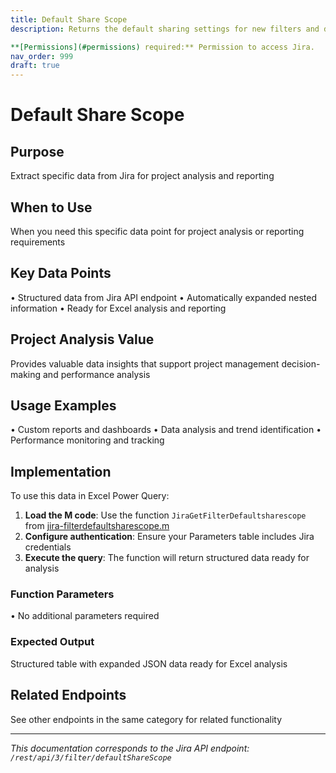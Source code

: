```yaml
---
title: Default Share Scope
description: Returns the default sharing settings for new filters and dashboards for a user.

**[Permissions](#permissions) required:** Permission to access Jira.
nav_order: 999
draft: true
---
```


# Default Share Scope

## Purpose
Extract specific data from Jira for project analysis and reporting

## When to Use
When you need this specific data point for project analysis or reporting requirements

## Key Data Points
• Structured data from Jira API endpoint
• Automatically expanded nested information
• Ready for Excel analysis and reporting

## Project Analysis Value
Provides valuable data insights that support project management decision-making and performance analysis

## Usage Examples
• Custom reports and dashboards
• Data analysis and trend identification
• Performance monitoring and tracking

## Implementation
To use this data in Excel Power Query:

1. **Load the M code**: Use the function `JiraGetFilterDefaultsharescope` from [jira-filterdefaultsharescope.m](../assets/jira-filterdefaultsharescope.m)
2. **Configure authentication**: Ensure your Parameters table includes Jira credentials
3. **Execute the query**: The function will return structured data ready for analysis

### Function Parameters
• No additional parameters required

### Expected Output
Structured table with expanded JSON data ready for Excel analysis

## Related Endpoints
See other endpoints in the same category for related functionality

---
*This documentation corresponds to the Jira API endpoint: `/rest/api/3/filter/defaultShareScope`*
